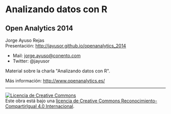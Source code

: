 Analizando datos con R 
==================
## Open Analytics 2014
Jorge Ayuso Rejas    
Presentación: http://jayusor.github.io/openanalytics_2014


* Mail:    jorge.ayuso@conento.com
* Twitter: @jayusor

Material sobre la charla "Analizando datos con R".

Más información: http://www.openanalytics.es/

---
<a rel="license" href="http://creativecommons.org/licenses/by-sa/4.0/"><img alt="Licencia de Creative Commons" style="border-width:0" src="https://i.creativecommons.org/l/by-sa/4.0/88x31.png" /></a><br />Este obra está bajo una <a rel="license" href="http://creativecommons.org/licenses/by-sa/4.0/">licencia de Creative Commons Reconocimiento-CompartirIgual 4.0 Internacional</a>.

